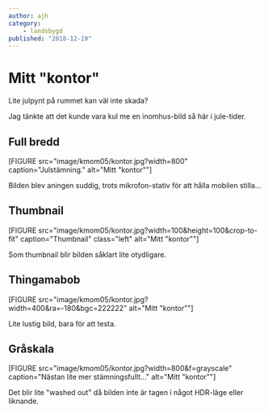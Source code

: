 ```yaml
---
author: ajh
category:
    - landsbygd
published: "2018-12-19"
---
```

Mitt "kontor"
=====

Lite julpynt på rummet kan väl inte skada?

<!--more-->

Jag tänkte att det kunde vara kul me en inomhus-bild
så här i jule-tider.

Full bredd
----------

[FIGURE src="image/kmom05/kontor.jpg?width=800" caption="Julstämning." alt="Mitt \"kontor\""]

Bilden blev aningen suddig, trots mikrofon-stativ för
att hålla mobilen stilla...

Thumbnail
---------

[FIGURE src="image/kmom05/kontor.jpg?width=100&height=100&crop-to-fit" caption="Thumbnail" class="left" alt="Mitt \"kontor\""]

Som thumbnail blir bilden såklart lite otydligare.

Thingamabob
-----------

[FIGURE src="image/kmom05/kontor.jpg?width=400&ra=-180&bgc=222222" alt="Mitt \"kontor\""]

Lite lustig bild, bara för att testa.

Gråskala
--------

[FIGURE src="image/kmom05/kontor.jpg?width=800&f=grayscale" caption="Nästan lite mer stämningsfullt..." alt="Mitt \"kontor\""]

Det blir lite "washed out" då bilden inte är tagen
i något HDR-läge eller liknande.
